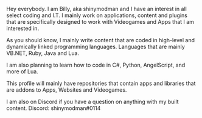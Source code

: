 Hey everybody. I am Billy, aka shinymodman and I have an interest in all select coding and I.T. I mainly work on applications, content and plugins 
that are specifically designed to work with Videogames and Apps that I am interested in.

As you should know, I mainly write content that are coded in high-level and dynamically linked programming languages. Languages that are mainly VB.NET, Ruby, Java and Lua.

I am also planning to learn how to code in C#, Python, AngelScript, and more of Lua.

This profile will mainly have repositories that contain apps and libraries that are addons to Apps, Websites and Videogames.

I am also on Discord if you have a question on anything with my built content.
Discord: shinymodman#0114

<!---
shinymodman/shinymodman is a ✨ special ✨ repository because its `README.md` (this file) appears on your GitHub profile.
You can click the Preview link to take a look at your changes.
--->
